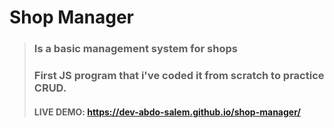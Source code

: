 # **Shop Manager**
> ### Is a basic management system for shops
> ### First JS program that i've coded it from scratch to practice CRUD.
> #### LIVE DEMO: https://dev-abdo-salem.github.io/shop-manager/

